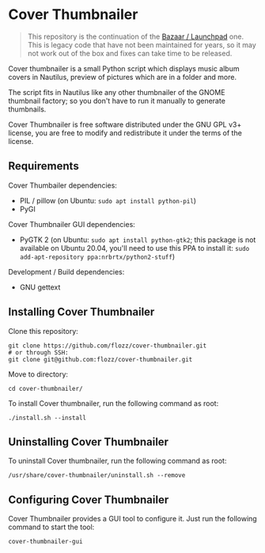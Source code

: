 # Cover Thumbnailer

> This repository is the continuation of the [Bazaar / Launchpad][lp] one. This
> is legacy code that have not been maintained for years, so it may not work
> out of the box and fixes can take time to be released.

Cover thumbnailer is a small Python script which displays music album covers
in Nautilus, preview of pictures which are in a folder and more.

The script fits in Nautilus like any other thumbnailer of the GNOME
thumbnail factory; so you don't have to run it manually to generate
thumbnails.

Cover Thumbnailer is free software distributed under the GNU GPL v3+ license,
you are free to modify and redistribute it under the terms of the license.


[lp]: https://launchpad.net/cover-thumbnailer


## Requirements

Cover Thumbailer dependencies:

* PIL / pillow (on Ubuntu: `sudo apt install python-pil`)
* PyGI

Cover Thumbnailer GUI dependencies:

* PyGTK 2 (on Ubuntu: `sudo apt install python-gtk2`; this package is not available on Ubuntu 20.04, you'll need to use this PPA to install it: `sudo add-apt-repository ppa:nrbrtx/python2-stuff`)

Development / Build dependencies:

* GNU gettext


## Installing Cover Thumbnailer

Clone this repository:

    git clone https://github.com/flozz/cover-thumbnailer.git
    # or through SSH:
    git clone git@github.com:flozz/cover-thumbnailer.git

Move to directory:

    cd cover-thumbnailer/

To install Cover thumbnailer, run the following command as root:

    ./install.sh --install


## Uninstalling Cover Thumbnailer

To uninstall Cover thumbnailer, run the following command as root:

    /usr/share/cover-thumbnailer/uninstall.sh --remove


## Configuring Cover Thumbnailer

Cover Thumbnailer provides a GUI tool to configure it. Just run the following
command to start the tool:

    cover-thumbnailer-gui

